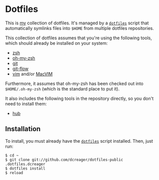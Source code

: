 # Dotfiles

This is [my](https://github.com/dcreager/) collection of dotfiles.  It's
managed by a [`dotfiles`](https://github.com/dcreager/dotfiles-base/)
script that automatically symlinks files into `$HOME` from multiple
dotfiles repositories.

This collection of dotfiles assumes that you're using the following
tools, which should already be installed on your system:

* [zsh](http://zsh.sourceforge.net/)
* [oh-my-zsh](https://github.com/robbyrussell/oh-my-zsh)
* [git](http://git-scm.com/)
* [git-flow](https://github.com/nvie/gitflow)
* [vim](http://www.vim.org/) and/or
  [MacVIM](http://code.google.com/p/macvim/)

Furthermore, it assumes that oh-my-zsh has been checked out into
`$HOME/.oh-my-zsh` (which is the standard place to put it).

It also includes the following tools in the repository directly, so you
don't need to install them:

* [hub](http://defunkt.io/hub/)

## Installation

To install, you must already have the
[`dotfiles`](https://github.com/dcreager/dotfiles-base/) script
installed.  Then, just run:

    $ cd ~
    $ git clone git://github.com/dcreager/dotfiles-public .dotfiles.dcreager
    $ dotfiles install
    $ reload
